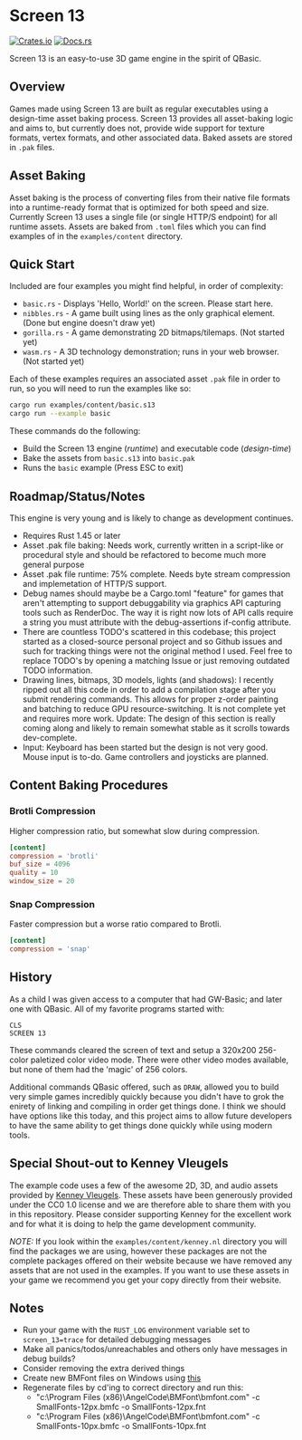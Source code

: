 # Screen 13

[![Crates.io](https://img.shields.io/crates/v/screen-13.svg)](https://crates.io/crates/screen-13)
[![Docs.rs](https://docs.rs/screen-13/badge.svg)](https://docs.rs/screen-13)

Screen 13 is an easy-to-use 3D game engine in the spirit of QBasic.

## Overview

Games made using Screen 13 are built as regular executables using a design-time asset baking process. Screen 13 provides all asset-baking logic and aims to, but currently does not, provide wide support for texture formats, vertex formats, and other associated data. Baked assets are stored in `.pak` files.

## Asset Baking

Asset baking is the process of converting files from their native file formats into a runtime-ready format that is optimized for both speed and size. Currently Screen 13 uses a single file (or single HTTP/S endpoint) for all runtime assets. Assets are baked from `.toml` files which you can find examples of in the `examples/content` directory.

## Quick Start

Included are four examples you might find helpful, in order of complexity:

- `basic.rs` - Displays 'Hello, World!' on the screen. Please start here.
- `nibbles.rs` - A game built using lines as the only graphical element. (Done but engine doesn't draw yet)
- `gorilla.rs` - A game demonstrating 2D bitmaps/tilemaps. (Not started yet)
- `wasm.rs` - A 3D technology demonstration; runs in your web browser. (Not started yet)

Each of these examples requires an associated asset `.pak` file in order to run, so you will need to run the examples like so:

```bash
cargo run examples/content/basic.s13
cargo run --example basic
```

These commands do the following:

- Build the Screen 13 engine (_runtime_) and executable code (_design-time_)
- Bake the assets from `basic.s13` into `basic.pak`
- Runs the `basic` example (Press ESC to exit)

## Roadmap/Status/Notes

This engine is very young and is likely to change as development continues.

- Requires Rust 1.45 or later
- Asset .pak file baking: Needs work, currently written in a script-like or procedural style and should be refactored to become much more general purpose
- Asset .pak file runtime: 75% complete. Needs byte stream compression and implemetation of HTTP/S support.
- Debug names should maybe be a Cargo.toml "feature" for games that aren't attempting to support debuggability via graphics API capturing tools such as RenderDoc. The way it is right now lots of API calls require a string you must attribute with the debug-assertions if-config attribute.
- There are countless TODO's scattered in this codebase; this project started as a closed-source personal project and so Github issues and such for tracking things were not the original method I used. Feel free to replace TODO's by opening a matching Issue or just removing outdated TODO information.
- Drawing lines, bitmaps, 3D models, lights (and shadows): I recently ripped out all this code in order to add a compilation stage after you submit rendering commands. This allows for proper z-order painting and batching to reduce GPU resource-switching. It is not complete yet and requires more work. Update: The design of this section is really coming along and likely to remain somewhat stable as it scrolls towards dev-complete.
- Input: Keyboard has been started but the design is not very good. Mouse input is to-do. Game controllers and joysticks are planned.

## Content Baking Procedures

### Brotli Compression

Higher compression ratio, but somewhat slow during compression.

```toml
[content]
compression = 'brotli'
buf_size = 4096
quality = 10
window_size = 20
```

### Snap Compression

Faster compression but a worse ratio compared to Brotli.

```toml
[content]
compression = 'snap'
```

## History

As a child I was given access to a computer that had GW-Basic; and later one with QBasic. All of my favorite programs started with:

```basic
CLS
SCREEN 13
```

These commands cleared the screen of text and setup a 320x200 256-color paletized color video mode. There were other video modes available, but none of them had the 'magic' of 256 colors.

Additional commands QBasic offered, such as `DRAW`, allowed you to build very simple games incredibly quickly because you didn't have to grok the enirety of linking and compiling in order get things done. I think we should have options like this today, and this project aims to allow future developers to have the same ability to get things done quickly while using modern tools.

## Special Shout-out to Kenney Vleugels

The example code uses a few of the awesome 2D, 3D, and audio assets provided by [Kenney Vleugels](https://www.kenney.nl/). These assets have been generously provided under the CC0 1.0 license and we are therefore able to share them with you in this repository. Please consider supporting Kenney for the excellent work and for what it is doing to help the game development community.

_NOTE:_ If you look within the `examples/content/kenney.nl` directory you will find the packages we are using, however these packages are not the complete packages offered on their website because we have removed any assets that are not used in the examples. If you want to use these assets in your game we recommend you get your copy directly from their website.

## Notes

- Run your game with the `RUST_LOG` environment variable set to `screen_13=trace` for detailed debugging messages
- Make all panics/todos/unreachables and others only have messages in debug builds?
- Consider removing the extra derived things
- Create new BMFont files on Windows using [this](http://www.angelcode.com/products/bmfont/)
- Regenerate files by cd'ing to correct directory and run this:
  - "c:\Program Files (x86)\AngelCode\BMFont\bmfont.com" -c SmallFonts-12px.bmfc -o SmallFonts-12px.fnt
  - "c:\Program Files (x86)\AngelCode\BMFont\bmfont.com" -c SmallFonts-10px.bmfc -o SmallFonts-10px.fnt
